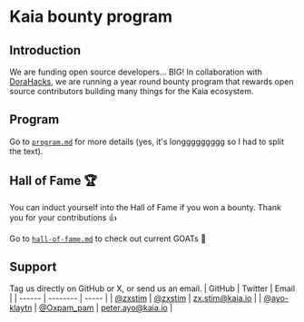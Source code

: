 # Kaia bounty program

## Introduction
We are funding open source developers... BIG! In collaboration with [DoraHacks](https://dorahacks.io), we are running a year round bounty program that rewards open source contributors building many things for the Kaia ecosystem.

## Program
Go to [`program.md`](/bounty/program.md) for more details (yes, it's longgggggggg so I had to split the text).

## Hall of Fame 🏆
You can induct yourself into the Hall of Fame if you won a bounty. Thank you for your contributions 👍

Go to [`hall-of-fame.md`](/bounty/hall-of-fame.md) to check out current GOATs 🐐

## Support
Tag us directly on GitHub or X, or send us an email.
| GitHub | Twitter | Email |
| ------ | -------- | ----- |
| [@zxstim](https://github.com/zxstim) | [@zxstim](https://x.com/zxstim) | zx.stim@kaia.io |
| [@ayo-klaytn](https://github.com/ayo-klaytn) | [@Oxpam_pam](https://x.com/Oxpam_pam) | peter.ayo@kaia.io |